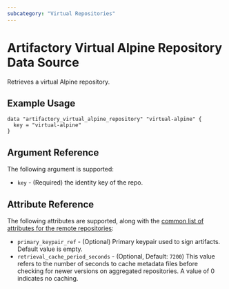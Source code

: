 ```yaml
---
subcategory: "Virtual Repositories"
---
```

# Artifactory Virtual Alpine Repository Data Source

Retrieves a virtual Alpine repository.

## Example Usage

```hcl
data "artifactory_virtual_alpine_repository" "virtual-alpine" {
  key = "virtual-alpine"
}
```

## Argument Reference

The following argument is supported:

* `key` - (Required) the identity key of the repo.

## Attribute Reference

The following attributes are supported, along with the [common list of attributes for the remote repositories](../resources/virtual.md):

* `primary_keypair_ref` - (Optional) Primary keypair used to sign artifacts. Default value is empty.
* `retrieval_cache_period_seconds` - (Optional, Default: `7200`) This value refers to the number of seconds to cache metadata files before checking for newer versions on aggregated repositories. A value of 0 indicates no caching.
